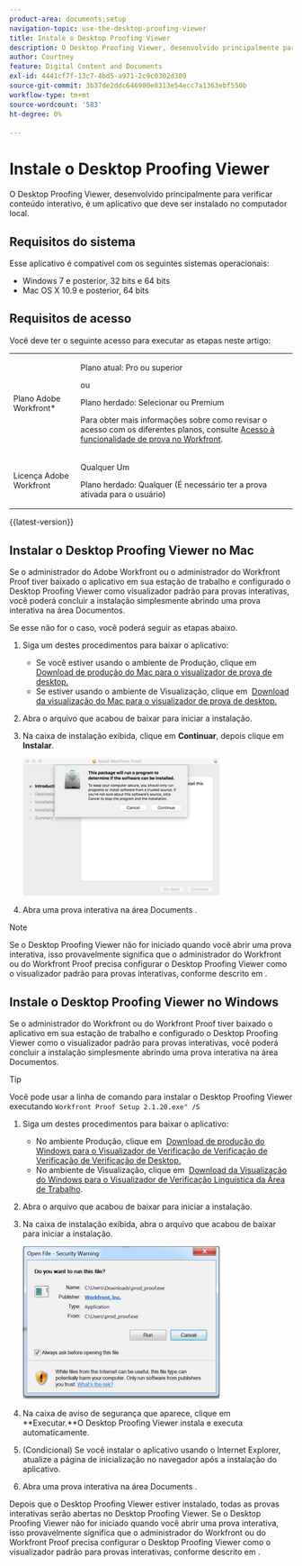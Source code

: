 ```yaml
---
product-area: documents;setup
navigation-topic: use-the-desktop-proofing-viewer
title: Instale o Desktop Proofing Viewer
description: O Desktop Proofing Viewer, desenvolvido principalmente para verificar conteúdo interativo, é um aplicativo que deve ser instalado no computador local.
author: Courtney
feature: Digital Content and Documents
exl-id: 4441cf7f-13c7-4bd5-a971-2c9c0302d309
source-git-commit: 3b37de2ddc646900e8313e54ecc7a1363ebf550b
workflow-type: tm+mt
source-wordcount: '583'
ht-degree: 0%

---
```


# Instale o Desktop Proofing Viewer

O Desktop Proofing Viewer, desenvolvido principalmente para verificar conteúdo interativo, é um aplicativo que deve ser instalado no computador local.

## Requisitos do sistema

Esse aplicativo é compatível com os seguintes sistemas operacionais:

* Windows 7 e posterior, 32 bits e 64 bits
* Mac OS X 10.9 e posterior, 64 bits

## Requisitos de acesso

Você deve ter o seguinte acesso para executar as etapas neste artigo:

<table style="table-layout:auto"> 
 <col> 
 <col> 
 <tbody> 
  <tr> 
   <td role="rowheader">Plano Adobe Workfront*</td> 
   <td> <p>Plano atual: Pro ou superior</p> <p>ou</p> <p>Plano herdado: Selecionar ou Premium</p> <p>Para obter mais informações sobre como revisar o acesso com os diferentes planos, consulte <a href="/help/quicksilver/administration-and-setup/manage-workfront/configure-proofing/access-to-proofing-functionality.md" class="MCXref xref">Acesso à funcionalidade de prova no Workfront</a>.</p> </td> 
  </tr> 
  <tr> 
   <td role="rowheader">Licença Adobe Workfront</td> 
   <td> <p>Qualquer Um</p> <p>Plano herdado: Qualquer (É necessário ter a prova ativada para o usuário)</p> </td> 
  </tr> 
 </tbody> 
</table>

{{latest-version}}

## Instalar o Desktop Proofing Viewer no Mac

Se o administrador do Adobe Workfront ou o administrador do Workfront Proof tiver baixado o aplicativo em sua estação de trabalho e configurado o Desktop Proofing Viewer como visualizador padrão para provas interativas, você poderá concluir a instalação simplesmente abrindo uma prova interativa na área Documentos.

Se esse não for o caso, você poderá seguir as etapas abaixo.

1. Siga um destes procedimentos para baixar o aplicativo:

   * Se você estiver usando o ambiente de Produção, clique em  [Download de produção do Mac para o visualizador de prova de desktop.](https://assets.proofhq.com/nativeviewer/desktop_viewer/Workfront+Proof-2.1.20.pkg)
   * Se estiver usando o ambiente de Visualização, clique em  [Download da visualização do Mac para o visualizador de prova de desktop.](https://assets.preview.proofhq.com/nativeviewer/desktop_viewer/Workfront+Proof+Preview-2.1.20.pkg)

1. Abra o arquivo que acabou de baixar para iniciar a instalação.
1. Na caixa de instalação exibida, clique em **Continuar**, depois clique em **Instalar**.

   ![00000776.png](assets/00000776-350x244.png)

1. Abra uma prova interativa na área Documents .

>[!NOTE]
>
>Se o Desktop Proofing Viewer não for iniciado quando você abrir uma prova interativa, isso provavelmente significa que o administrador do Workfront ou do Workfront Proof precisa configurar o Desktop Proofing Viewer como o visualizador padrão para provas interativas, conforme descrito em .

## Instale o Desktop Proofing Viewer no Windows

Se o administrador do Workfront ou do Workfront Proof tiver baixado o aplicativo em sua estação de trabalho e configurado o Desktop Proofing Viewer como o visualizador padrão para provas interativas, você poderá concluir a instalação simplesmente abrindo uma prova interativa na área Documentos.

>[!TIP]
Você pode usar a linha de comando para instalar o Desktop Proofing Viewer executando `Workfront Proof Setup 2.1.20.exe" /S`

1. Siga um destes procedimentos para baixar o aplicativo:

   * No ambiente Produção, clique em  [Download de produção do Windows para o Visualizador de Verificação de Verificação de Verificação de Verificação de Desktop.](https://assets.proofhq.com/nativeviewer/desktop_viewer/Workfront+Proof+Setup+2.1.20.exe)
   * No ambiente de Visualização, clique em  [Download da Visualização do Windows para o Visualizador de Verificação Linguística da Área de Trabalho](https://assets.preview.proofhq.com/nativeviewer/desktop_viewer/Workfront+Proof+Preview+Setup+2.1.20.exe).

1. Abra o arquivo que acabou de baixar para iniciar a instalação.
1. Na caixa de instalação exibida, abra o arquivo que acabou de baixar para iniciar a instalação.

   ![Screen_Shot_2018-05-02_at_10.56.55_AM.png](assets/screen-shot-2018-05-02-at-10.56.55-am-350x271.png)

1. Na caixa de aviso de segurança que aparece, clique em **Executar.**O Desktop Proofing Viewer instala e executa automaticamente. 
1. (Condicional) Se você instalar o aplicativo usando o Internet Explorer, atualize a página de inicialização no navegador após a instalação do aplicativo.
1. Abra uma prova interativa na área Documents .

Depois que o Desktop Proofing Viewer estiver instalado, todas as provas interativas serão abertas no Desktop Proofing Viewer. Se o Desktop Proofing Viewer não for iniciado quando você abrir uma prova interativa, isso provavelmente significa que o administrador do Workfront ou do Workfront Proof precisa configurar o Desktop Proofing Viewer como o visualizador padrão para provas interativas, conforme descrito em .
